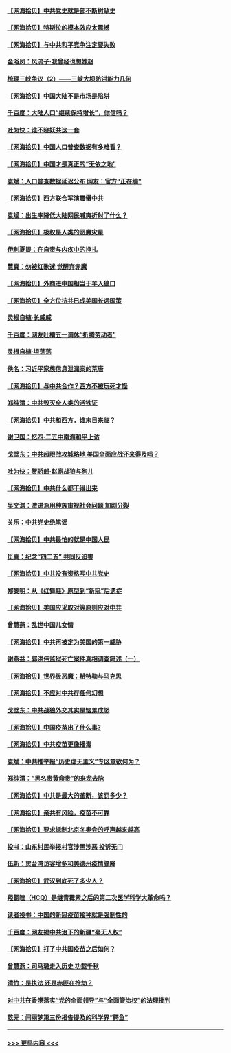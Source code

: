 #### [【网海拾贝】中共党史就是部不断树敌史](../pages/nsc993/n12932844.md?t=05090801) 
#### [【网海拾贝】特斯拉的模本效应太震撼](../pages/nsc993/n12925626.md?t=05090801) 
#### [【网海拾贝】与中共和平竞争注定要失败](../pages/nsc993/n12923326.md?t=05090801) 
#### [金浴凤：风流子‧我曾经也想姓赵](../pages/nsc993/n12920911.md?t=05090801) 
#### [梳理三峡争议（2）——三峡大坝防洪能力几何](../pages/nsc993/n12920173.md?t=05090801) 
#### [【网海拾贝】中国大陆不是市场是陷阱](../pages/nsc993/n12920143.md?t=05090801) 
#### [千百度：大陆人口“继续保持增长”，你信吗？](../pages/nsc993/n12918946.md?t=05090801) 
#### [吐为快：谁不晓妖共这一套](../pages/nsc993/n12918941.md?t=05090801) 
#### [【网海拾贝】中国人口普查数据有多难看？](../pages/nsc993/n12917822.md?t=05090801) 
#### [【网海拾贝】中国才是真正的“无依之地”](../pages/nsc993/n12915845.md?t=05090801) 
#### [袁斌：人口普查数据延迟公布 网友：官方“正在编”](../pages/nsc993/n12915748.md?t=05090801) 
#### [【网海拾贝】西方联合军演震慑中共](../pages/nsc993/n12913466.md?t=05090801) 
#### [袁斌：出生率降低大陆网民喊爽折射了什么？](../pages/nsc993/n12913365.md?t=05090801) 
#### [【网海拾贝】极权是人类的恶魔灾星](../pages/nsc993/n12910697.md?t=05090801) 
#### [伊利夏提：在自责与内疚中的挣扎](../pages/nsc993/n12910493.md?t=05090801) 
#### [慧真：勿被红歌迷 觉醒弃赤魔](../pages/nsc993/n12910485.md?t=05090801) 
#### [【网海拾贝】外商进中国相当于羊入狼口](../pages/nsc993/n12908274.md?t=05090801) 
#### [【网海拾贝】全方位抗共已成美国长远国策](../pages/nsc993/n12906878.md?t=05090801) 
#### [灵根自植‧长戚戚](../pages/nsc993/n12905585.md?t=05090801) 
#### [千百度：网友吐槽五一调休“折腾劳动者”](../pages/nsc993/n12905934.md?t=05090801) 
#### [灵根自植‧坦荡荡](../pages/nsc993/n12905562.md?t=05090801) 
#### [佚名：习近平家族信息泄漏案的荒唐](../pages/nsc993/n12904705.md?t=05090801) 
#### [【网海拾贝】与中共合作？西方不被玩死才怪](../pages/nsc993/n12903873.md?t=05090801) 
#### [郑纯清：中共毁灭全人类的活铁证](../pages/nsc993/n12903785.md?t=05090801) 
#### [【网海拾贝】中共和西方，谁末日来临？](../pages/nsc993/n12903482.md?t=05090801) 
#### [谢卫国：忆四‧二五中南海和平上访](../pages/nsc993/n12902192.md?t=05090801) 
#### [戈壁东：中共超限战攻城略地 美国全面应战还来得及吗？](../pages/nsc993/n12902297.md?t=05090801) 
#### [吐为快：贺骄郎‧赵家战狼与狗儿](../pages/nsc993/n12902280.md?t=05090801) 
#### [【网海拾贝】中共什么都干得出来](../pages/nsc993/n12897500.md?t=05090801) 
#### [吴文渊：激进派用种族审视社会问题 加剧分裂](../pages/nsc993/n12893881.md?t=05090801) 
#### [关乐：中共党史绝笔谣](../pages/nsc993/n12897270.md?t=05090801) 
#### [【网海拾贝】中共最怕的就是中国人民](../pages/nsc993/n12894705.md?t=05090801) 
#### [觅真：纪念“四二五” 共同反迫害](../pages/nsc993/n12894553.md?t=05090801) 
#### [【网海拾贝】中共没有资格写中共党史](../pages/nsc993/n12892231.md?t=05090801) 
#### [郑黎明：从《红舞鞋》原型到“新冠”后遗症](../pages/nsc993/n12890469.md?t=05090801) 
#### [【网海拾贝】美国应采取对等原则应对中共](../pages/nsc993/n12889176.md?t=05090801) 
#### [曾慧燕：乱世中国儿女情](../pages/nsc993/n12887931.md?t=05090801) 
#### [【网海拾贝】中共再被定为美国的第一威胁](../pages/nsc993/n12887580.md?t=05090801) 
#### [谢燕益：郭洪伟监狱死亡案件真相调查简述（一）](../pages/nsc993/n12885648.md?t=05090801) 
#### [【网海拾贝】世界级恶魔：希特勒与马克思](../pages/nsc993/n12884062.md?t=05090801) 
#### [【网海拾贝】不应对中共存任何幻想](../pages/nsc993/n12881460.md?t=05090801) 
#### [戈壁东：中共战狼外交其实是恼羞成怒](../pages/nsc993/n12880392.md?t=05090801) 
#### [【网海拾贝】中国疫苗出了什么事?](../pages/nsc993/n12879124.md?t=05090801) 
#### [【网海拾贝】中共疫苗更像播毒](../pages/nsc993/n12876631.md?t=05090801) 
#### [袁斌：中共推举报“历史虚无主义”专区意欲何为？](../pages/nsc993/n12876530.md?t=05090801) 
#### [郑纯清：“黑名贵黄命贵”的来龙去脉](../pages/nsc993/n12875589.md?t=05090801) 
#### [【网海拾贝】中共是最大的垄断，该罚多少？](../pages/nsc993/n12874006.md?t=05090801) 
#### [【网海拾贝】亲共有风险，疫苗不可靠](../pages/nsc993/n12872224.md?t=05090801) 
#### [【网海拾贝】要求抵制北京冬奥会的呼声越来越高](../pages/nsc993/n12868962.md?t=05090801) 
#### [投书：山东村民举报村官涉黑涉恶 投诉无门](../pages/nsc993/n12869726.md?t=05090801) 
#### [伍新：贺台湾访客增多和美德州疫情骤降](../pages/nsc993/n12865651.md?t=05090801) 
#### [【网海拾贝】武汉到底死了多少人？](../pages/nsc993/n12863707.md?t=05090801) 
#### [羟氯喹（HCQ）是继青霉素之后的第二次医学科学大革命吗？](../pages/nsc993/n12638564.md?t=05090801) 
#### [读者投书：中国的新冠疫苗接种就是强制性的](../pages/nsc993/n12859932.md?t=05090801) 
#### [千百度：网友揭中共治下的新疆“毫无人权”](../pages/nsc993/n12858385.md?t=05090801) 
#### [【网海拾贝】打了中共国疫苗之后如何？](../pages/nsc993/n12857866.md?t=05090801) 
#### [曾慧燕：司马璐走入历史 功载千秋](../pages/nsc993/n12856996.md?t=05090801) 
#### [清竹：是执法 还是赤匪在抢劫？](../pages/nsc993/n12856952.md?t=05090801) 
#### [对中共在香港落实“党的全面领导”与“全面管治权”的法理批判](../pages/nsc993/n12856929.md?t=05090801) 
#### [乾元：闫丽梦第三份报告提及的科学界“鳄鱼”](../pages/nsc993/n12855985.md?t=05090801) 

----
#### [ >>> 更早内容 <<< ](../indexes/nsc993-earlier.md)
